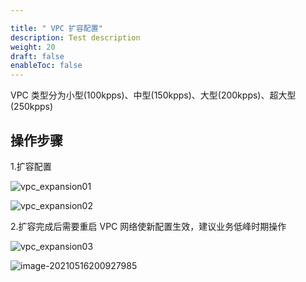 ```yaml
---

title: " VPC 扩容配置"
description: Test description
weight: 20
draft: false
enableToc: false
---
```


VPC 类型分为小型(100kpps)、中型(150kpps)、大型(200kpps)、超大型(250kpps)

## 操作步骤

1.扩容配置

![vpc_expansion01](../homer/vpc_expansion01.jpg)

![vpc_expansion02](../homer/vpc_expansion02.png)

2.扩容完成后需要重启 VPC 网络使新配置生效，建议业务低峰时期操作

![vpc_expansion03](../homer/vpc_expansion03.jpg)

![image-20210516200927985](../homer/vpc_expansion04.png)

